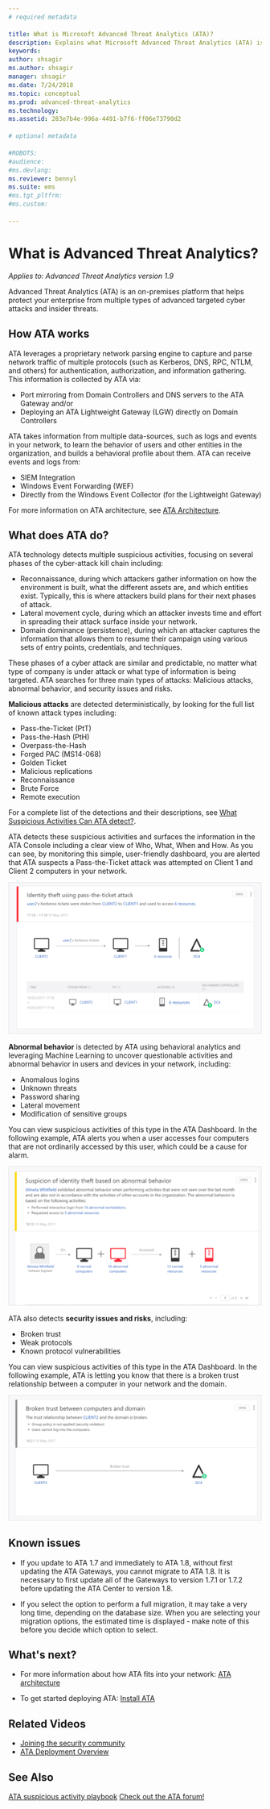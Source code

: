 ```yaml
---
# required metadata

title: What is Microsoft Advanced Threat Analytics (ATA)?
description: Explains what Microsoft Advanced Threat Analytics (ATA) is and what kinds of suspicious activities it can detect
keywords:
author: shsagir
ms.author: shsagir
manager: shsagir
ms.date: 7/24/2018
ms.topic: conceptual
ms.prod: advanced-threat-analytics
ms.technology:
ms.assetid: 283e7b4e-996a-4491-b7f6-ff06e73790d2

# optional metadata

#ROBOTS:
#audience:
#ms.devlang:
ms.reviewer: bennyl
ms.suite: ems
#ms.tgt_pltfrm:
#ms.custom:

---
```


# What is Advanced Threat Analytics?

*Applies to: Advanced Threat Analytics version 1.9*

Advanced Threat Analytics (ATA) is an on-premises platform that helps protect your enterprise from multiple types of advanced targeted cyber attacks and insider threats.

## How ATA works

ATA leverages a proprietary network parsing engine to capture and parse network traffic of multiple protocols (such as Kerberos, DNS, RPC, NTLM, and others) for authentication, authorization, and information gathering. This information is collected by ATA via:

- Port mirroring from Domain Controllers and DNS servers to the ATA Gateway and/or
- Deploying an ATA Lightweight Gateway (LGW) directly on Domain Controllers

ATA takes information from multiple data-sources, such as logs and events in your network, to learn the behavior of users and other entities in the organization, and builds a behavioral profile about them.
ATA can receive events and logs from:

- SIEM Integration
- Windows Event Forwarding (WEF)
- Directly from the Windows Event Collector (for the Lightweight Gateway)


For more information on ATA architecture, see [ATA Architecture](ata-architecture.md).

## What does ATA do?

ATA technology detects multiple suspicious activities, focusing on several phases of the cyber-attack kill chain including:

- Reconnaissance, during which attackers gather information on how the environment is built, what the different assets are, and which entities exist. Typically, this is where attackers build plans for their next phases of attack.
- Lateral movement cycle, during which an attacker invests time and effort in spreading their attack surface inside your network.
- Domain dominance (persistence), during which an attacker captures the information that allows them to resume their campaign using various sets of entry points, credentials, and techniques. 

These phases of a cyber attack are similar and predictable, no matter what type of company is under attack or what type of information is being targeted.
ATA searches for three main types of attacks: Malicious attacks, abnormal behavior, and security issues and risks.

**Malicious attacks** are detected deterministically, by looking for the full list of known attack types including:

- Pass-the-Ticket (PtT)
- Pass-the-Hash (PtH)
- Overpass-the-Hash
- Forged PAC (MS14-068)
- Golden Ticket
- Malicious replications
- Reconnaissance
- Brute Force
- Remote execution

For a complete list of the detections and their descriptions, see [What Suspicious Activities Can ATA detect?](ata-threats.md). 

ATA detects these suspicious activities and surfaces the information in the ATA Console including a clear view of Who, What, When and How. As you can see, by monitoring this simple, user-friendly dashboard, you are alerted that ATA suspects a Pass-the-Ticket attack was attempted on Client 1 and Client 2 computers in your network.

 ![sample ATA screen pass-the-ticket](media/pass_the_ticket_sa.png)

**Abnormal behavior** is detected by ATA using behavioral analytics and leveraging Machine Learning to uncover questionable activities and abnormal behavior in users and devices in your network, including:

- Anomalous logins
- Unknown threats
- Password sharing
- Lateral movement
- Modification of sensitive groups


You can view suspicious activities of this type in the ATA Dashboard. In the following example, ATA alerts you when a user accesses four computers that are not ordinarily accessed by this user, which could be a cause for alarm.

 ![sample ATA screen abnormal behavior](media/abnormal-behavior-sa.png) 

ATA also detects **security issues and risks**, including:

- Broken trust
- Weak protocols
- Known protocol vulnerabilities

You can view suspicious activities of this type in the ATA Dashboard. In the following example, ATA is letting you know that there is a broken trust relationship between a computer in your network and the domain.

  ![sample ATA screen broken trust](media/broken-trust-sa.png)


## Known issues

- If you update to ATA 1.7 and immediately to ATA 1.8, without first updating the ATA Gateways, you cannot migrate to ATA 1.8. It is necessary to first update all of the Gateways to version 1.7.1 or 1.7.2 before updating the ATA Center to version 1.8.

- If you select the option to perform a full migration, it may take a very long time, depending on the database size. When you are selecting your migration options, the estimated time is displayed - make note of this before you decide which option to select. 


## What's next?

- For more information about how ATA fits into your network: [ATA architecture](ata-architecture.md)

- To get started deploying ATA: [Install ATA](install-ata-step1.md)

## Related Videos
- [Joining the security community](https://channel9.msdn.com/Shows/Microsoft-Security/Join-the-Security-Community)
- [ATA Deployment Overview](https://channel9.msdn.com/Shows/Microsoft-Security/Overview-of-ATA-Deployment-in-10-Minutes)


## See Also
[ATA suspicious activity playbook](https://aka.ms/ataplaybook)
[Check out the ATA forum!](https://social.technet.microsoft.com/Forums/security/home?forum=mata)
